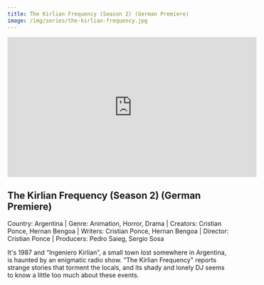 ```yaml
---
title: The Kirlian Frequency (Season 2) (German Premiere)
image: /img/series/the-kirlian-frequency.jpg
---
```

<iframe width="560" height="315" src="https://vimeo.com/924774872/111bbecf3b?share=copy" frameborder="0" allow="accelerometer; autoplay; encrypted-media; gyroscope; picture-in-picture" allowfullscreen></iframe>

## The Kirlian Frequency (Season 2) (German Premiere)
Country: Argentina | Genre: Animation, Horror, Drama | Creators: Cristian Ponce, Hernan Bengoa | Writers: Cristian Ponce, Hernan Bengoa | Director: Cristian Ponce | Producers: Pedro Saieg, Sergio Sosa

It's 1987 and “Ingeniero Kirlian”, a small town lost somewhere in Argentina, is haunted by an enigmatic radio show. “The Kirlian Frequency" reports strange stories that torment the locals, and its shady and lonely DJ seems to know a little too much about these events.

